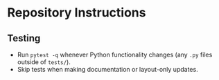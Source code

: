 # Repository Instructions

## Testing

- Run `pytest -q` whenever Python functionality changes (any `.py` files outside of `tests/`).
- Skip tests when making documentation or layout-only updates.

